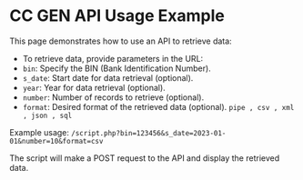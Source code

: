 
  <h1>CC GEN API Usage Example</h1>
        <p>This page demonstrates how to use an API to retrieve data:</p>
        <ul>
            <li>To retrieve data, provide parameters in the URL:</li>
            <li><code>bin</code>: Specify the BIN (Bank Identification Number).</li>
            <li><code>s_date</code>: Start date for data retrieval (optional).</li>
            <li><code>year</code>: Year for data retrieval (optional).</li>
            <li><code>number</code>: Number of records to retrieve (optional).</li>
            <li><code>format</code>: Desired format of the retrieved data (optional). <code>pipe , csv , xml , json , sql</code></li>
        </ul>
        <p>Example usage: <code>/script.php?bin=123456&s_date=2023-01-01&number=10&format=csv</code></p>
        <p>The script will make a POST request to the API and display the retrieved data.</p>
